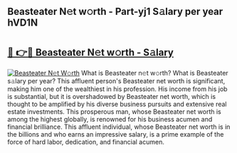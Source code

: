 ## Beasteater N𝚎t w𝚘rth - Part-yj1 S𝚊lary per year hVD1N

# <h2><a href="http://gc0dx2f.nevu.top/?p=Beasteater">🔗 👉🔴 Beasteater N𝚎t w𝚘rth - S𝚊lary</a></h2>

[![Beasteater N𝚎t W𝚘rth](https://i.imgur.com/Oavwk0R.jpeg)](http://gc0dx2f.nevu.top/?p=Beasteater)
What is Beasteater n𝚎t w𝚘rth? What is Beasteater s𝚊lary per year?
This affluent person's Beasteater net worth is significant, making him one of the wealthiest in his profession. His income from his job is substantial, but it is overshadowed by Beasteater net worth, which is thought to be amplified by his diverse business pursuits and extensive real estate investments. This prosperous man, whose Beasteater net worth is among the highest globally, is renowned for his business acumen and financial brilliance. This affluent individual, whose Beasteater net worth is in the billions and who earns an impressive salary, is a prime example of the force of hard labor, dedication, and financial acumen.
